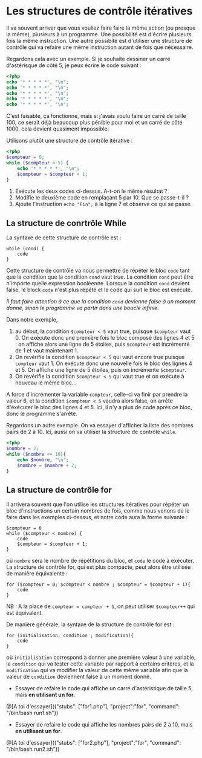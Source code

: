 # Les structures de contrôle itératives

Il va souvent arriver que vous vouliez faire faire la même action (ou presque la même), plusieurs à un programme. Une possibilité est d'écrire plusieurs
fois la même instruction. Une autre possibité est d'utiliser une structure de contrôle qui va refaire une même instruction autant de fois que nécessaire.

Regardons cela avec un exemple. Si je souhaite dessiner un carré d'astérisque de côté 5, je peux écrire le code suivant : 

``` php runnable
<?php
echo '* * * * *', "\n";
echo '* * * * *', "\n";
echo '* * * * *', "\n";
echo '* * * * *', "\n";
echo '* * * * *', "\n";
```

C'est faisable, ça fonctionne, mais si j'avais voulu faire un carré de taille 100, ce serait déjà beaucoup plus pénible pour moi et un carré de côté 1000,
cela devient quasiment impossible.

Utilisons plutôt une structure de contrôle itérative : 

``` php runnable
<?php
$compteur = 0;
while ($compteur < 5) {
    echo '* * * * *', "\n";
    $compteur = $compteur + 1;
}
```

1. Exécute les deux codes ci-dessus. A-t-on le même résultat ?
2. Modifie le deuxième code en remplaçant 5 par 10. Que se passe-t-il ?
3. Ajoute l'instruction `echo "Fin";` à la ligne 7 et observe ce qui se passe.

## La structure de conrtrôle While

La syntaxe de cette structure de contrôle est : 

```
while (cond) {
    code
}
```

Cette structure de contrôle va nous permettre de répéter le bloc `code` tant que la condition que la condition `cond` vaut true. La condition `cond` peut être n'importe quelle expression booléenne. Lorsque la condition `cond` devient false, le block `code` n'est plus répété et le code qui suit le bloc est exécuté.

*Il faut faire attention à ce que la condition `cond` devienne false à un moment donné, sinon le programme va partir dans une boucle infinie.*

Dans notre exemple, 
1. au début, la condition `$compteur < 5` vaut true, puisque `$compteur` vaut 0. On exécute donc une première fois le bloc composé des lignes 4 et 5 : on affiche alors une ligne de 5 étoiles, puis `$compteur` est incrémenté de 1 et vaut maintenant 1. 
2. On revérifie la condition `$compteur < 5` qui vaut encore true puisque `compteur` vaut 1. On exécute donc une nouvelle fois le bloc des lignes 4 et 5. 
On affiche une ligne de 5 étoiles, puis on incrémente `$compteur`.
3. On revérifie la condition `$compteur < 5` qui vaut true et on exécute à nouveau le même bloc...

A force d'incrémenter la variable `compteur`, celle-ci va finir par prendre la valeur 6, et la condition `$compteur < 5` vaudra alors false, on arrête d'éxécuter le bloc des lignes 4 et 5. Ici, il n'y a plus de code après ce bloc, donc le programme s'arrête.
 
Regardons un autre exemple. On va essayer d'afficher la liste des nombres pairs de 2 à 10. Ici, aussi on va utiliser la structure de contrôle `while`.

``` php runnable
<?php
$nombre = 2;
while ($nombre <= 10){
    echo $nombre, "\n";
    $nombre = $nombre + 2;
}
```

## La structure de contrôle for

Il arrivera souvent que l'on utilise les structures itératives pour répéter un bloc d'instructions un certain nombres de fois, comme nous venons de le 
faire dans les exemples ci-dessus, et notre code aura la forme suivante : 

```
$compteur = 0
while ($compteur < nombre) {
    code
    $compteur = $compteur + 1;
}
```

où `nombre` sera le nombre de répétitions du bloc, et `code` le code à exécuter. La structure de contrôle for, qui est plus compacte, peut alors être utilisée
de manière équivalente : 

```
for ($compteur = 0; $compteur < nombre ; $compteur = $compteur + 1){
    code
}
```

NB : A la place de `compteur = compteur + 1`, on peut utiliser `$compteur++` qui est équivalent.

De  manière générale, la syntaxe de la structure de contrôle for est : 

```
for (initialisation; condition ; modification){
    code
}
```

où `initialisation` correspond à donner une première valeur à une variable, la `condition` qui va tester cette variable par rapport à certains critères, et la 
`modification` qui va modifier la valeur de cette même variable afin que la valeur de `condition` deviennent false à un moment donné.

- Essayer de refaire le code qui affiche un carré d'astéristique de taille 5, mais **en utilisant un for**.

@[A toi d'essayer]({"stubs": ["for1.php"], "project":"for", "command": "/bin/bash run1.sh"})

- Essayer de refaire le code qui affiche les nombres pairs de 2 à 10, mais **en utilisant un for**.

@[A toi d'essayer]({"stubs": ["for2.php"], "project":"for", "command": "/bin/bash run2.sh"})
